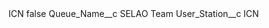 <?xml version="1.0" encoding="UTF-8"?>
<CustomMetadata xmlns="http://soap.sforce.com/2006/04/metadata" xmlns:xsi="http://www.w3.org/2001/XMLSchema-instance" xmlns:xsd="http://www.w3.org/2001/XMLSchema">
    <label>ICN</label>
    <protected>false</protected>
    <values>
        <field>Queue_Name__c</field>
        <value xsi:type="xsd:string">SELAO Team</value>
    </values>
    <values>
        <field>User_Station__c</field>
        <value xsi:type="xsd:string">ICN</value>
    </values>
</CustomMetadata>
